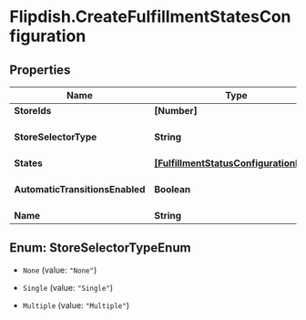 # Flipdish.CreateFulfillmentStatesConfiguration

## Properties
Name | Type | Description | Notes
------------ | ------------- | ------------- | -------------
**StoreIds** | **[Number]** | Stores id's | [optional] 
**StoreSelectorType** | **String** | Store Selector Type | [optional] 
**States** | [**[FulfillmentStatusConfigurationItem]**](FulfillmentStatusConfigurationItem.md) | Settings | [optional] 
**AutomaticTransitionsEnabled** | **Boolean** | Enable automatic transitions | [optional] 
**Name** | **String** | Name | [optional] 


<a name="StoreSelectorTypeEnum"></a>
## Enum: StoreSelectorTypeEnum


* `None` (value: `"None"`)

* `Single` (value: `"Single"`)

* `Multiple` (value: `"Multiple"`)




